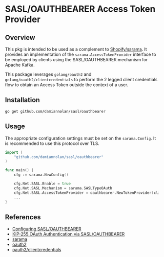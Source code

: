 # SASL/OAUTHBEARER Access Token Provider

## Overview 

This pkg is intended to be used as a complement to [Shopify/sarama](https://github.com/Shopify/sarama). It provides an implementation of the `sarama.AccessTokenProvider` interface to be employed by clients using the SASL/OAUTHBEARER mechanism for Apache Kafka.

This package leverages `golang/oauth2` and `golang/oauth2/clientcredentials` to perform the 2 legged client credentials flow to obtain an Access Token outside the context of a user. 

## Installation
```
go get github.com/damiannolan/sasl/oauthbearer
```

## Usage

The appropriate configuration settings must be set on the `sarama.Config`. It is recommended to use this protocol over TLS.

```go
import (
    "github.com/damiannolan/sasl/oauthbearer"
)

func main() {
    cfg := sarama.NewConfig()

    cfg.Net.SASL.Enable = true
    cfg.Net.SASL.Mechanism = sarama.SASLTypeOAuth
    cfg.Net.SASL.AccessTokenProvider = oauthbearer.NewTokenProvider(clientID, clientSecret, tokenURL)
    ...
}
```

## References

- [Configuring SASL/OAUTHBEARER](https://docs.confluent.io/current/kafka/authentication_sasl/authentication_sasl_oauth.html)
- [KIP-255 OAuth Authentication via SASL/OAUTHBEARER](https://cwiki.apache.org/confluence/pages/viewpage.action?pageId=75968876)
- [sarama](https://github.com/Shopify/sarama)
- [oauth2](https://godoc.org/golang.org/x/oauth2)
- [oauth2/clientcredentials](https://godoc.org/golang.org/x/oauth2)